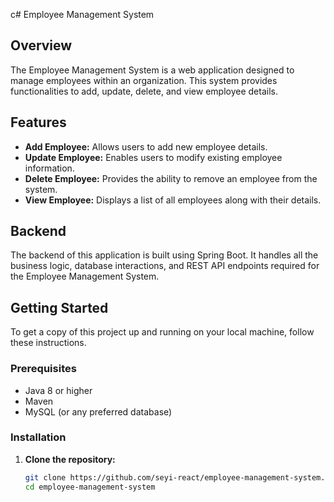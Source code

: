 c# Employee Management System

## Overview

The Employee Management System is a web application designed to manage employees within an organization. This system provides functionalities to add, update, delete, and view employee details.

## Features

- **Add Employee:** Allows users to add new employee details.
- **Update Employee:** Enables users to modify existing employee information.
- **Delete Employee:** Provides the ability to remove an employee from the system.
- **View Employee:** Displays a list of all employees along with their details.

## Backend

The backend of this application is built using Spring Boot. It handles all the business logic, database interactions, and REST API endpoints required for the Employee Management System.

## Getting Started

To get a copy of this project up and running on your local machine, follow these instructions.

### Prerequisites

- Java 8 or higher
- Maven
- MySQL (or any preferred database)

### Installation

1. **Clone the repository:**

   ```bash
   git clone https://github.com/seyi-react/employee-management-system.git
   cd employee-management-system
